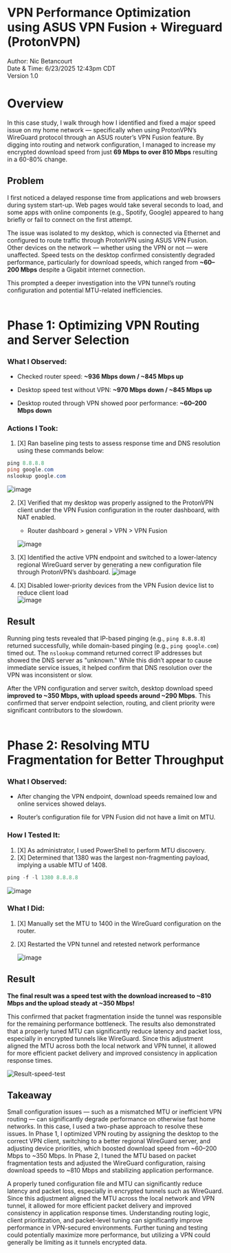 # <div align='left'>VPN Performance Optimization using ASUS VPN Fusion + Wireguard (ProtonVPN)</div>

<div align='left'>Author: Nic Betancourt</div>
<div align='left'>Date & Time: 6/23/2025 12:43pm CDT</div>
<div align='left'>Version 1.0</div>

# Overview

In this case study, I walk through how I identified and fixed a major speed issue on my home network — specifically when using ProtonVPN’s WireGuard protocol through an ASUS router’s VPN Fusion feature. By digging into routing and network configuration, I managed to increase my encrypted download speed from just **69 Mbps to over 810 Mbps** resulting in a 60-80% change.

## Problem

I first noticed a delayed response time from applications and web browsers during system start-up. Web pages would take several seconds to load, and some apps with online components (e.g., Spotify, Google) appeared to hang briefly or fail to connect on the first attempt.

The issue was isolated to my desktop, which is connected via Ethernet and configured to route traffic through ProtonVPN using ASUS VPN Fusion. Other devices on the network — whether using the VPN or not — were unaffected. Speed tests on the desktop confirmed consistently degraded performance, particularly for download speeds, which ranged from **~60–200 Mbps** despite a Gigabit internet connection.

This prompted a deeper investigation into the VPN tunnel’s routing configuration and potential MTU-related inefficiencies.
</br>
</br>

# Phase 1: Optimizing VPN Routing and Server Selection

### What I Observed:

- Checked router speed: **~936 Mbps down / ~845 Mbps up**

- Desktop speed test without VPN: **~970 Mbps down / ~845 Mbps up**

- Desktop routed through VPN showed poor performance: **~60–200 Mbps down**

### Actions I Took:

1. [X] Ran baseline ping tests to assess response time and DNS resolution using these commands below:

```powershell
ping 8.8.8.8
ping google.com
nslookup google.com
```
   ![image](https://github.com/user-attachments/assets/6098309c-4807-41c2-bdc0-46caafdd7d4e)

2. [X] Verified that my desktop was properly assigned to the ProtonVPN client under the VPN Fusion configuration in the router dashboard, with NAT enabled.
   - Router dashboard > general > VPN > VPN Fusion
   
   ![image](https://github.com/user-attachments/assets/06b087ce-4e8e-41e7-aa4a-e358dd6f3340)
   
4. [X] Identified the active VPN endpoint and switched to a lower-latency regional WireGuard server by generating a new configuration file through ProtonVPN’s dashboard.
   ![image](https://github.com/user-attachments/assets/704b6fb5-4f68-431d-b675-603936bb7111)

5. [X] Disabled lower-priority devices from the VPN Fusion device list to reduce client load
   </br>![image](https://github.com/user-attachments/assets/b4b5d7fc-4ca6-48d2-9a62-5c0193a16156)
   
## Result

Running ping tests revealed that IP-based pinging (e.g., `ping 8.8.8.8`) returned successfully, while domain-based pinging (e.g., `ping google.com`) timed out. The `nslookup` command returned correct IP addresses but showed the DNS server as "unknown." While this didn’t appear to cause immediate service issues, it helped confirm that DNS resolution over the VPN was inconsistent or slow.

After the VPN configuration and server switch, desktop download speed **improved to ~350 Mbps, with upload speeds around ~290 Mbps**. This confirmed that server endpoint selection, routing, and client priority were significant contributors to the slowdown.
</br>
</br>

# Phase 2: Resolving MTU Fragmentation for Better Throughput

### What I Observed:

- After changing the VPN endpoint, download speeds remained low and online services showed delays.

- Router’s configuration file for VPN Fusion did not have a limit on MTU.

### How I Tested It:

1. [X] As administrator, I used PowerShell to perform MTU discovery.
2. [X] Determined that 1380 was the largest non-fragmenting payload, implying a usable MTU of 1408.

```powershell
ping -f -l 1380 8.8.8.8
```
  ![image](https://github.com/user-attachments/assets/67be640e-f856-434c-b6d7-cd74b67db6aa)


### What I Did:

1. [X] Manually set the MTU to 1400 in the WireGuard configuration on the router.
2. [X] Restarted the VPN tunnel and retested network performance

   ![image](https://github.com/user-attachments/assets/109a7705-f4d5-4620-9fed-c8d05a865193)


## Result
**The final result was a speed test with the download increased to ~810 Mbps and the upload steady at ~350 Mbps!**

This confirmed that packet fragmentation inside the tunnel was responsible for the remaining performance bottleneck. The results also demonstrated that a properly tuned MTU can significantly reduce latency and packet loss, especially in encrypted tunnels like WireGuard. Since this adjustment aligned the MTU across both the local network and VPN tunnel, it allowed for more efficient packet delivery and improved consistency in application response times.

![Result-speed-test](https://github.com/user-attachments/assets/ad8b8f7b-2529-4e9d-b31a-5bc35cb83e76)


## Takeaway

Small configuration issues — such as a mismatched MTU or inefficient VPN routing — can significantly degrade performance on otherwise fast home networks. In this case, I used a two-phase approach to resolve these issues. In Phase 1, I optimized VPN routing by assigning the desktop to the correct VPN client, switching to a better regional WireGuard server, and adjusting device priorities, which boosted download speed from ~60–200 Mbps to ~350 Mbps. In Phase 2, I tuned the MTU based on packet fragmentation tests and adjusted the WireGuard configuration, raising download speeds to ~810 Mbps and stabilizing application performance.

A properly tuned configuration file and MTU can significantly reduce latency and packet loss, especially in encrypted tunnels such as WireGuard. Since this adjustment aligned the MTU across the local network and VPN tunnel, it allowed for more efficient packet delivery and improved consistency in application response times. Understanding routing logic, client prioritization, and packet-level tuning can significantly improve performance in VPN-secured environments. Further tuning and testing could potentially maximize more performance, but utilizing a VPN could generally be limiting as it tunnels encrypted data.
